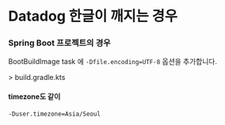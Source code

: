 # Datadog 한글이 깨지는 경우

### Spring Boot 프로젝트의 경우 <a href="#spring-boot" id="spring-boot"></a>

BootBuildImage task 에 `-Dfile.encoding=UTF-8` 옵션을 추가합니다.

&#x20;\> build.gradle.kts



#### timezone도 같이 <a href="#timezone" id="timezone"></a>

`-Duser.timezone=Asia/Seoul`

